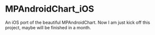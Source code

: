# MPAndroidChart_iOS
An iOS port of the beautiful MPAndroidChart. Now I am just kick off this project, maybe will be finished in a month.
